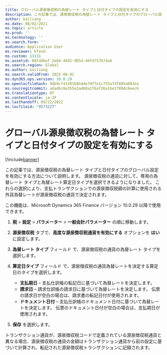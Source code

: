 ```yaml
---
title: グローバル源泉徴収税の為替レート タイプと日付タイプの設定を有効にする
description: この記事では、源泉徴収税の為替レート タイプと日付タイプのグローバル設定を有効にする方法について説明します。
author: kailiang
ms.date: 08/02/2021
ms.topic: article
ms.prod: ''
ms.technology: ''
ms.search.form: ''
audience: Application User
ms.reviewer: kfend
ms.custom: 13131
ms.assetid: 08fd46ef-2eb8-4942-985d-40fd757b74a8
ms.search.region: Global
ms.author: kailiang
ms.search.validFrom: 2022-08-01
ms.dyn365.ops.version: 10.0.29
ms.openlocfilehash: 9db9cf41381b8b4de7dffe1c755a7df805a003ea
ms.sourcegitcommit: adadbc6e355e2ad68a1f6af26a1be1f89dc8eec6
ms.translationtype: HT
ms.contentlocale: ja-JP
ms.lasthandoff: 09/22/2022
ms.locfileid: "9573227"
---
```

# <a name="enable-the-global-withholding-tax-currency-exchange-rate-type-and-date-type-setup"></a>グローバル源泉徴収税の為替レート タイプと日付タイプの設定を有効にする

[!include[banner](../includes/banner.md)]

この記事では、源泉徴収税の為替レート タイプと日付タイプのグローバル設定を有効にする方法について説明します。 源泉徴収税の通貨に対して、専用の為替レート タイプと為替レート算定日タイプを選択できるようになりました。 これらの選択により、支払トランザクションでの源泉徴収税額の計算に使用される外貨為替レートが源泉徴収税の通貨で決定されます。

この機能は、Microsoft Dynamics 365 Finance バージョン 10.0.29 以降で使用できます。

1. **税** \> **設定** \> **パラメーター** \> **一般会計パラメーター** の順に移動します。
2. **源泉徴収税** タブで、**高度な源泉徴収税通貨を有効にする** オプションを **はい** に設定します。
3. **為替レート タイプ** フィールド で、源泉徴収税の通貨の為替レート タイプを選択します。
4. **算定日タイプ** フィールド で、源泉徴収税の通貨為替レートを決定する算定日のタイプを選択します。

    - **支払期日** – 支払仕訳帳の転記日に基づいて為替レートを決定します。
    - **請求日** – 請求仕訳帳の請求日に基づいて為替レートを決定します。 伝票の請求日が空白の場合は、請求書の転記日付が使用されます。 
    - **ドキュメント日付**  – 支払仕訳帳のドキュメント日付に基づいて為替レートを決定します。 伝票のドキュメント日付が空白の場合は、支払期日が使用されます。

5. **保存** を選択します。

トランザクション通貨が、源泉徴収税コードで定義されている源泉徴収税通貨と異なる場合、源泉徴収税の通貨の金額はトランザクション通貨から前の設定に基づいて計算され、転記された源泉徴収税トランザクションに記録されます。
